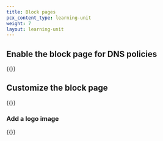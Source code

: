 ```yaml
---
title: Block pages
pcx_content_type: learning-unit
weight: 7
layout: learning-unit
---
```


## Enable the block page for DNS policies

{{<render file="_gateway-add-block-page.md" productFolder="cloudflare-one">}}

## Customize the block page

{{<render file="_gateway-customize-block-page.md" productFolder="cloudflare-one">}}

### Add a logo image

{{<render file="_gateway-add-logo-image.md" productFolder="cloudflare-one">}}